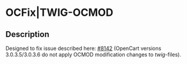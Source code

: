 #   OCFix|TWIG-OCMOD

## Description
Designed to fix  issue described here: [#8142](https://github.com/opencart/opencart/issues/8142) (OpenCart versions 3.0.3.5/3.0.3.6 do not apply OCMOD modification changes to *twig*-files).
